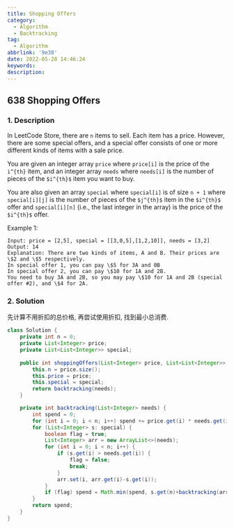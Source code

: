 ```yaml
---
title: Shopping Offers
category:
  - Algorithm
  - Backtracking
tag:
  - Algorithm
abbrlink: '9e38'
date: 2022-05-28 14:46:24
keywords:
description:
---
```


## 638 Shopping Offers
### 1. Description
In LeetCode Store, there are `n` items to sell. Each item has a price. However, there are some special offers, and a special offer consists of one or more different kinds of items with a sale price.

You are given an integer array `price` where `price[i]` is the price of the `i^{th}` item, and an integer array `needs` where `needs[i]` is the number of pieces of the `$i^{th}$` item you want to buy.

You are also given an array `special` where `special[i]` is of size `n + 1` where `special[i][j]` is the number of pieces of the `$j^{th}$` item in the `$i^{th}$` offer and `special[i][n]` (i.e., the last integer in the array) is the price of the `$i^{th}$` offer.

Example 1:
```
Input: price = [2,5], special = [[3,0,5],[1,2,10]], needs = [3,2]
Output: 14
Explanation: There are two kinds of items, A and B. Their prices are \$2 and \$5 respectively. 
In special offer 1, you can pay \$5 for 3A and 0B
In special offer 2, you can pay \$10 for 1A and 2B. 
You need to buy 3A and 2B, so you may pay \$10 for 1A and 2B (special offer #2), and \$4 for 2A.
```

### 2. Solution
先计算不用折扣的总价格, 再尝试使用折扣, 找到最小总消费.

```java
class Solution {
    private int n = 0;
    private List<Integer> price;
    private List<List<Integer>> special; 
    
    public int shoppingOffers(List<Integer> price, List<List<Integer>> special, List<Integer> needs) {
        this.n = price.size();
        this.price = price;
        this.special = special;
        return backtracking(needs);
    }

    private int backtracking(List<Integer> needs) {
        int spend = 0;
        for (int i = 0; i < n; i++) spend += price.get(i) * needs.get(i);
        for (List<Integer> s: special) {
            boolean flag = true;
            List<Integer> arr = new ArrayList<>(needs);
            for (int i = 0; i < n; i++) {
                if (s.get(i) > needs.get(i)) {
                    flag = false;
                    break;
                }
                arr.set(i, arr.get(i)-s.get(i));
            }
            if (flag) spend = Math.min(spend, s.get(n)+backtracking(arr));
        }
        return spend;
    } 
}
```
